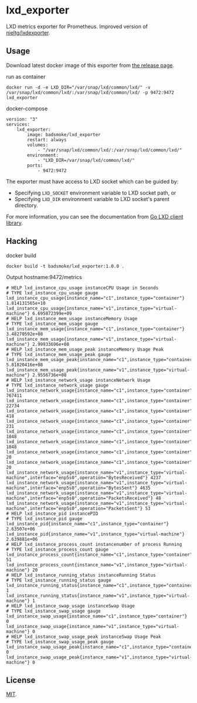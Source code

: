 # lxd_exporter



LXD metrics exporter for Prometheus. Improved version of [nieltg/lxdexporter](https://github.com/nieltg/lxd_exporter).

## Usage

Download latest docker image of this exporter from [the release page](https://github.com/nieltg/lxd_exporter/releases).

run as container
```
docker run -d -e LXD_DIR="/var/snap/lxd/common/lxd/" -v /var/snap/lxd/common/lxd/:/var/snap/lxd/common/lxd/ -p 9472:9472 lxd_exporter
```

docker-compose
```
version: "3"
services:
    lxd_exporter:
        image: badsmoke/lxd_exporter
        restart: always
        volumes:
            - "/var/snap/lxd/common/lxd/:/var/snap/lxd/common/lxd/"
        environment:
            - "LXD_DIR=/var/snap/lxd/common/lxd/"
        ports:
            - 9472:9472

```

The exporter must have access to LXD socket which can be guided by:
- Specifying `LXD_SOCKET` environment variable to LXD socket path, or
- Specifying `LXD_DIR` environment variable to LXD socket's parent directory.

For more information, you can see the documentation from [Go LXD client library](https://godoc.org/github.com/lxc/lxd/client#ConnectLXDUnix).

## Hacking

docker build
```
docker build -t badsmoke/lxd_exporter:1.0.0 .

```

Output hostname:9472/metrics

```
# HELP lxd_instance_cpu_usage instanceCPU Usage in Seconds
# TYPE lxd_instance_cpu_usage gauge
lxd_instance_cpu_usage{instance_name="c1",instance_type="container"} 1.814131565e+10
lxd_instance_cpu_usage{instance_name="v1",instance_type="virtual-machine"} 6.695872399e+09
# HELP lxd_instance_mem_usage instanceMemory Usage
# TYPE lxd_instance_mem_usage gauge
lxd_instance_mem_usage{instance_name="c1",instance_type="container"} 3.48270592e+08
lxd_instance_mem_usage{instance_name="v1",instance_type="virtual-machine"} 2.99933696e+08
# HELP lxd_instance_mem_usage_peak instanceMemory Usage Peak
# TYPE lxd_instance_mem_usage_peak gauge
lxd_instance_mem_usage_peak{instance_name="c1",instance_type="container"} 5.81820416e+08
lxd_instance_mem_usage_peak{instance_name="v1",instance_type="virtual-machine"} 2.9556736e+08
# HELP lxd_instance_network_usage instanceNetwork Usage
# TYPE lxd_instance_network_usage gauge
lxd_instance_network_usage{instance_name="c1",instance_type="container",interface="eth0",operation="BytesReceived"} 767411
lxd_instance_network_usage{instance_name="c1",instance_type="container",interface="eth0",operation="BytesSent"} 22734
lxd_instance_network_usage{instance_name="c1",instance_type="container",interface="eth0",operation="PacketsReceived"} 418
lxd_instance_network_usage{instance_name="c1",instance_type="container",interface="eth0",operation="PacketsSent"} 231
lxd_instance_network_usage{instance_name="c1",instance_type="container",interface="lo",operation="BytesReceived"} 1848
lxd_instance_network_usage{instance_name="c1",instance_type="container",interface="lo",operation="BytesSent"} 1848
lxd_instance_network_usage{instance_name="c1",instance_type="container",interface="lo",operation="PacketsReceived"} 20
lxd_instance_network_usage{instance_name="c1",instance_type="container",interface="lo",operation="PacketsSent"} 20
lxd_instance_network_usage{instance_name="v1",instance_type="virtual-machine",interface="enp5s0",operation="BytesReceived"} 4237
lxd_instance_network_usage{instance_name="v1",instance_type="virtual-machine",interface="enp5s0",operation="BytesSent"} 4635
lxd_instance_network_usage{instance_name="v1",instance_type="virtual-machine",interface="enp5s0",operation="PacketsReceived"} 48
lxd_instance_network_usage{instance_name="v1",instance_type="virtual-machine",interface="enp5s0",operation="PacketsSent"} 53
# HELP lxd_instance_pid instancePID
# TYPE lxd_instance_pid gauge
lxd_instance_pid{instance_name="c1",instance_type="container"} 2.63507e+06
lxd_instance_pid{instance_name="v1",instance_type="virtual-machine"} 2.639881e+06
# HELP lxd_instance_process_count instancenumber of process Running
# TYPE lxd_instance_process_count gauge
lxd_instance_process_count{instance_name="c1",instance_type="container"} 51
lxd_instance_process_count{instance_name="v1",instance_type="virtual-machine"} 20
# HELP lxd_instance_running_status instanceRunning Status
# TYPE lxd_instance_running_status gauge
lxd_instance_running_status{instance_name="c1",instance_type="container"} 1
lxd_instance_running_status{instance_name="v1",instance_type="virtual-machine"} 1
# HELP lxd_instance_swap_usage instanceSwap Usage
# TYPE lxd_instance_swap_usage gauge
lxd_instance_swap_usage{instance_name="c1",instance_type="container"} 0
lxd_instance_swap_usage{instance_name="v1",instance_type="virtual-machine"} 0
# HELP lxd_instance_swap_usage_peak instanceSwap Usage Peak
# TYPE lxd_instance_swap_usage_peak gauge
lxd_instance_swap_usage_peak{instance_name="c1",instance_type="container"} 0
lxd_instance_swap_usage_peak{instance_name="v1",instance_type="virtual-machine"} 0

```



## License

[MIT](LICENSE).
